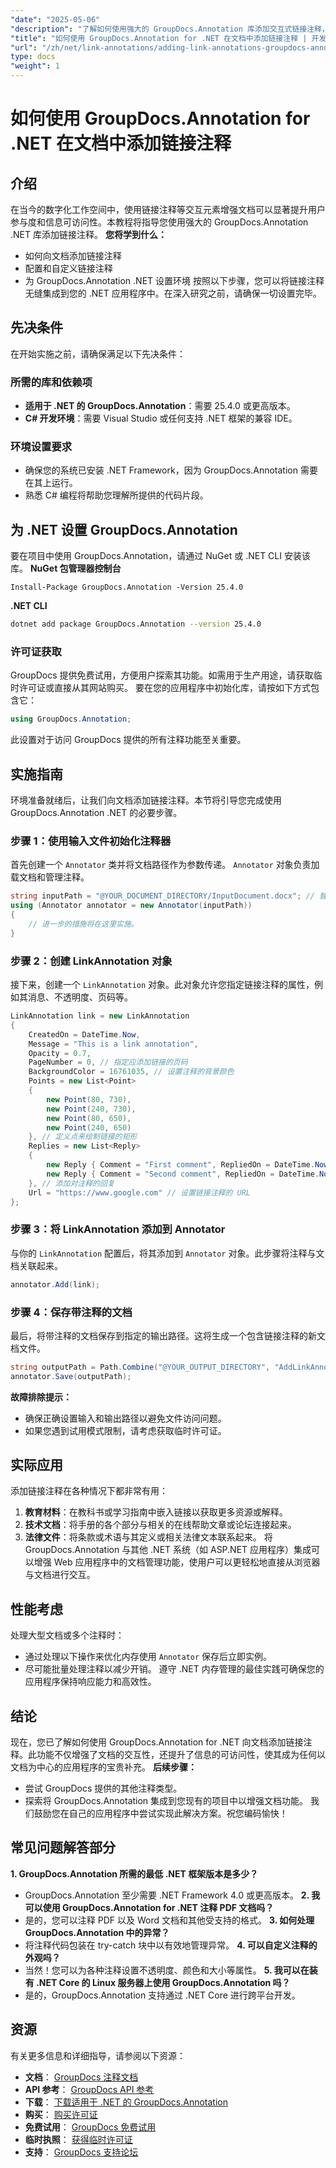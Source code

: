 ```yaml
---
"date": "2025-05-06"
"description": "了解如何使用强大的 GroupDocs.Annotation 库添加交互式链接注释，从而增强您的 .NET 应用程序。按照我们的分步指南，立即提升文档交互性。"
"title": "如何使用 GroupDocs.Annotation for .NET 在文档中添加链接注释 | 开发人员指南"
"url": "/zh/net/link-annotations/adding-link-annotations-groupdocs-annotation-dotnet/"
type: docs
"weight": 1
---
```


# 如何使用 GroupDocs.Annotation for .NET 在文档中添加链接注释
## 介绍
在当今的数字化工作空间中，使用链接注释等交互元素增强文档可以显著提升用户参与度和信息可访问性。本教程将指导您使用强大的 GroupDocs.Annotation .NET 库添加链接注释。
**您将学到什么：**
- 如何向文档添加链接注释
- 配置和自定义链接注释
- 为 GroupDocs.Annotation .NET 设置环境
按照以下步骤，您可以将链接注释无缝集成到您的 .NET 应用程序中。在深入研究之前，请确保一切设置完毕。
## 先决条件
在开始实施之前，请确保满足以下先决条件：
### 所需的库和依赖项
- **适用于 .NET 的 GroupDocs.Annotation**：需要 25.4.0 或更高版本。
- **C# 开发环境**：需要 Visual Studio 或任何支持 .NET 框架的兼容 IDE。
### 环境设置要求
- 确保您的系统已安装 .NET Framework，因为 GroupDocs.Annotation 需要在其上运行。
- 熟悉 C# 编程将帮助您理解所提供的代码片段。
## 为 .NET 设置 GroupDocs.Annotation
要在项目中使用 GroupDocs.Annotation，请通过 NuGet 或 .NET CLI 安装该库。
**NuGet 包管理器控制台**
```shell
Install-Package GroupDocs.Annotation -Version 25.4.0
```
**.NET CLI**
```bash
dotnet add package GroupDocs.Annotation --version 25.4.0
```
### 许可证获取
GroupDocs 提供免费试用，方便用户探索其功能。如需用于生产用途，请获取临时许可证或直接从其网站购买。
要在您的应用程序中初始化库，请按如下方式包含它：
```csharp
using GroupDocs.Annotation;
```
此设置对于访问 GroupDocs 提供的所有注释功能至关重要。
## 实施指南
环境准备就绪后，让我们向文档添加链接注释。本节将引导您完成使用 GroupDocs.Annotation .NET 的必要步骤。
### 步骤 1：使用输入文件初始化注释器
首先创建一个 `Annotator` 类并将文档路径作为参数传递。 `Annotator` 对象负责加载文档和管理注释。
```csharp
string inputPath = "@YOUR_DOCUMENT_DIRECTORY/InputDocument.docx"; // 替换为您的文档路径
using (Annotator annotator = new Annotator(inputPath))
{
    // 进一步的措施将在这里实施。
}
```
### 步骤 2：创建 LinkAnnotation 对象
接下来，创建一个 `LinkAnnotation` 对象。此对象允许您指定链接注释的属性，例如其消息、不透明度、页码等。
```csharp
LinkAnnotation link = new LinkAnnotation
{
    CreatedOn = DateTime.Now,
    Message = "This is a link annotation",
    Opacity = 0.7,
    PageNumber = 0, // 指定应添加链接的页码
    BackgroundColor = 16761035, // 设置注释的背景颜色
    Points = new List<Point>
    {
        new Point(80, 730),
        new Point(240, 730),
        new Point(80, 650),
        new Point(240, 650)
    }, // 定义点来绘制链接的矩形
    Replies = new List<Reply>
    {
        new Reply { Comment = "First comment", RepliedOn = DateTime.Now },
        new Reply { Comment = "Second comment", RepliedOn = DateTime.Now }
    }, // 添加对注释的回复
    Url = "https://www.google.com" // 设置链接注释的 URL
};
```
### 步骤 3：将 LinkAnnotation 添加到 Annotator
与你的 `LinkAnnotation` 配置后，将其添加到 `Annotator` 对象。此步骤将注释与文档关联起来。
```csharp
annotator.Add(link);
```
### 步骤 4：保存带注释的文档
最后，将带注释的文档保存到指定的输出路径。这将生成一个包含链接注释的新文档文件。
```csharp
string outputPath = Path.Combine("@YOUR_OUTPUT_DIRECTORY", "AddLinkAnnotation-output.docx");
annotator.Save(outputPath);
```
**故障排除提示：**
- 确保正确设置输入和输出路径以避免文件访问问题。
- 如果您遇到试用模式限制，请考虑获取临时许可证。
## 实际应用
添加链接注释在各种情况下都非常有用：
1. **教育材料**：在教科书或学习指南中嵌入链接以获取更多资源或解释。
2. **技术文档**：将手册的各个部分与相关的在线帮助文章或论坛连接起来。
3. **法律文件**：将条款或术语与其定义或相关法律文本联系起来。
将 GroupDocs.Annotation 与其他 .NET 系统（如 ASP.NET 应用程序）集成可以增强 Web 应用程序中的文档管理功能，使用户可以更轻松地直接从浏览器与文档进行交互。
## 性能考虑
处理大型文档或多个注释时：
- 通过处理以下操作来优化内存使用 `Annotator` 保存后立即实例。
- 尽可能批量处理注释以减少开销。
遵守 .NET 内存管理的最佳实践可确保您的应用程序保持响应能力和高效性。
## 结论
现在，您已了解如何使用 GroupDocs.Annotation for .NET 向文档添加链接注释。此功能不仅增强了文档的交互性，还提升了信息的可访问性，使其成为任何以文档为中心的应用程序的宝贵补充。
**后续步骤：**
- 尝试 GroupDocs 提供的其他注释类型。
- 探索将 GroupDocs.Annotation 集成到您现有的项目中以增强文档功能。
我们鼓励您在自己的应用程序中尝试实现此解决方案。祝您编码愉快！
## 常见问题解答部分
**1. GroupDocs.Annotation 所需的最低 .NET 框架版本是多少？**
   - GroupDocs.Annotation 至少需要 .NET Framework 4.0 或更高版本。
**2. 我可以使用 GroupDocs.Annotation for .NET 注释 PDF 文档吗？**
   - 是的，您可以注释 PDF 以及 Word 文档和其他受支持的格式。
**3. 如何处理 GroupDocs.Annotation 中的异常？**
   - 将注释代码包装在 try-catch 块中以有效地管理异常。
**4. 可以自定义注释的外观吗？**
   - 当然！您可以为各种注释设置不透明度、颜色和大小等属性。
**5. 我可以在装有 .NET Core 的 Linux 服务器上使用 GroupDocs.Annotation 吗？**
   - 是的，GroupDocs.Annotation 支持通过 .NET Core 进行跨平台开发。
## 资源
有关更多信息和详细指导，请参阅以下资源：
- **文档**： [GroupDocs 注释文档](https://docs.groupdocs.com/annotation/net/)
- **API 参考**： [GroupDocs API 参考](https://reference.groupdocs.com/annotation/net/)
- **下载**： [下载适用于 .NET 的 GroupDocs.Annotation](https://releases.groupdocs.com/annotation/net/)
- **购买**： [购买许可证](https://purchase.groupdocs.com/buy)
- **免费试用**： [GroupDocs 免费试用](https://releases.groupdocs.com/annotation/net/)
- **临时执照**： [获得临时许可证](https://purchase.groupdocs.com/temporary-license/)
- **支持**： [GroupDocs 支持论坛](https://forum.groupdocs.com/c/annotation/)